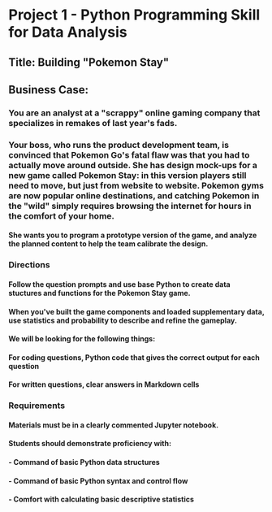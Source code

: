 # Project 1 - Python Programming Skill for Data Analysis

## Title:  Building "Pokemon Stay"

## Business Case:

### You are an analyst at a "scrappy" online gaming company that specializes in remakes of last year's fads.

### Your boss, who runs the product development team, is convinced that Pokemon Go's fatal flaw was that you had to actually move around outside. She has design mock-ups for a new game called Pokemon Stay: in this version players still need to move, but just from website to website. Pokemon gyms are now popular online destinations, and catching Pokemon in the "wild" simply requires browsing the internet for hours in the comfort of your home.

#### She wants you to program a prototype version of the game, and analyze the planned content to help the team calibrate the design.

### Directions

#### Follow the question prompts and use base Python to create data stuctures and functions for the Pokemon Stay game.

#### When you've built the game components and loaded supplementary data, use statistics and probability to describe and refine the gameplay.

#### We will be looking for the following things:

####  For coding questions, Python code that gives the correct output for each question
####  For written questions, clear answers in Markdown cells

### Requirements
#### Materials must be in a clearly commented Jupyter notebook.

#### Students should demonstrate proficiency with:

####    - Command of basic Python data structures
####    - Command of basic Python syntax and control flow
####    - Comfort with calculating basic descriptive statistics
